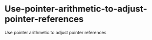# Use-pointer-arithmetic-to-adjust-pointer-references
Use pointer arithmetic to adjust pointer references
